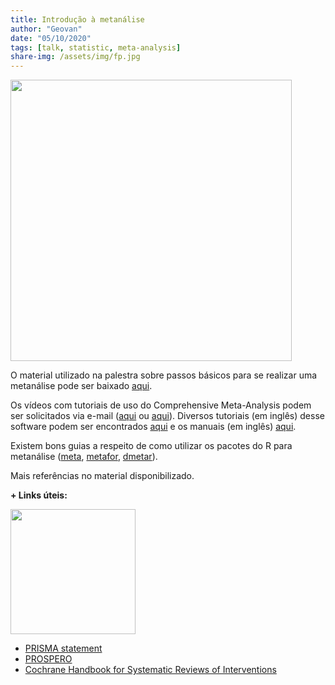```yaml
---
title: Introdução à metanálise
author: "Geovan"
date: "05/10/2020"
tags: [talk, statistic, meta-analysis]
share-img: /assets/img/fp.jpg
---
```



<img src="/assets/img/poster_ma talk.png" width="450">


O material utilizado na palestra sobre passos básicos para se realizar uma metanálise pode ser baixado [aqui](https://github.com/geovanjr/geovanjr.github.io/blob/master/docs/meta-analysis_talk.pdf).

Os vídeos com tutoriais de uso do Comprehensive Meta-Analysis podem ser solicitados via e-mail ([aqui](mailto:geovanjr1@gmail.com) ou [aqui](mailto:gmsj@neuro.ufrn.br)). Diversos tutoriais (em inglês) desse software podem ser encontrados [aqui](https://www.meta-analysis.com/pages/videotutorials.php?cart=B84V4905491) e os manuais (em inglês) [aqui](https://www.meta-analysis.com/pages/cma_manual.php?cart=B84V4905491).

Existem bons guias a respeito de como utilizar os pacotes do R para metanálise ([meta](https://cran.r-project.org/web/packages/meta/meta.pdf), [metafor](http://metafor-project.org/doku.php/metafor), [dmetar](https://bookdown.org/MathiasHarrer/Doing_Meta_Analysis_in_R/)).

Mais referências no material disponibilizado.

**+ Links úteis:**

<img src="https://i.pinimg.com/736x/43/e2/53/43e2535f66bd4a56db2772ce53a4cbf3.jpg" width="200">

* [PRISMA statement](http://www.prisma-statement.org/)
* [PROSPERO](https://www.crd.york.ac.uk/prospero/)
* [Cochrane Handbook for Systematic Reviews of Interventions](https://training.cochrane.org/cochrane-handbook-systematic-reviews-interventions)
